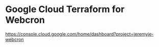 # Google Cloud Terraform for Webcron

https://console.cloud.google.com/home/dashboard?project=jeremyje-webcron
